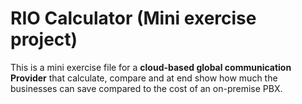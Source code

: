 RIO Calculator (Mini exercise project)
======
This is a mini exercise file for a **cloud-based global communication Provider** that calculate, compare and at end show how much the businesses can save compared to the cost of an on-premise PBX.